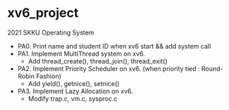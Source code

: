 # xv6_project
2021 SKKU Operating System

- PA0. Print name and student ID when xv6 start && add system call
- PA1. Implement MultiThread system on xv6.
     - Add thread_create(), thread_join(), thread_exit()
- PA2. Implement Priority Scheduler on xv6. (when priority tied : Round-Robin Fashion)
     - Add yield(), getnice(), setnice()
- PA3. Implement Lazy Allocation on xv6.
     - Modify trap.c, vm.c, sysproc.c
